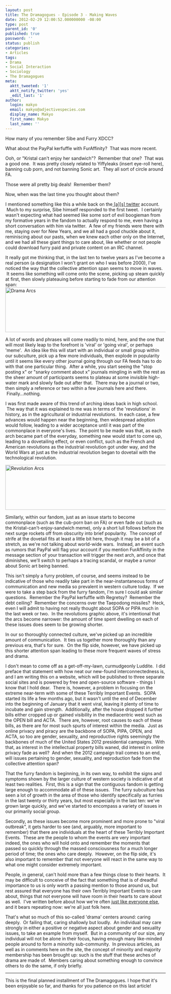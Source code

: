 ```yaml
---
layout: post
title: The Dramagogues - Episode 3 - Making Waves
date: 2012-02-29 12:00:52.000000000 -08:00
type: post
parent_id: '0'
published: true
password: ''
status: publish
categories:
- Articles
tags:
- Drama
- Social Interaction
- Sociology
- The Dramagogues
meta:
  aktt_tweeted: '1'
  aktt_notify_twitter: 'yes'
  _edit_last: '1'
author:
  login: makyo
  email: makyo@adjectivespecies.com
  display_name: Makyo
  first_name: Makyo
  last_name: ''
---
```

<p>How many of you remember Sibe and Furry XDCC?</p>
<p>What about the PayPal kerfuffle with FurAffinity?  That was more recent.</p>
<p>Ooh, or "Kristal can't enjoy her sandwich"?  Remember that one?  That was a good one.  It was pretty closely related to Yiffyleaks (insert eye-roll here), banning cub porn, and not banning Sonic art.  They all sort of circle around FA.</p>
<p>Those were all pretty big deals!  Remember them?</p>
<p>Now, when was the last time you thought about them?</p>
<!--more-->
<p>I mentioned something like this a while back on the<a href="http://twitter.com/adjspecies" target="_blank"> [a][s] twitter</a> account.  Much to my surprise, Sibe himself responded to the first tweet.  I certainly wasn't expecting what had seemed like some sort of evil boogieman from my formative years in the fandom to actually respond to me, even having a short conversation with him via twitter.  A few of my friends were there with me, staying over for New Years, and we all had a good chuckle about it, reminiscing about our pasts, when we knew each other only on the Internet, and we had all these giant things to care about, like whether or not people could download furry paid and private content on an IRC channel.</p>
<p>It really got me thinking that, in the last ten to twelve years as I've become a real person (a designation I won't grant on who I was before 2000), I've noticed the way that the collective attention span seems to move in waves.  It seems like something will come onto the scene, picking up steam quickly at first, then slowly plateauing before starting to fade from our attention span: <a href="http://www.adjectivespecies.com/wp-content/uploads/2012/02/drama-arcs.png"><img class="alignnone size-full wp-image-473" title="Drama Arcs" src="{{ site.baseurl }}/assets/drama-arcs.png" width="695" height="141" /></a></p>
<p>A lot of words and phrases will come readily to mind, here, and the one that will most likely leap to the forefront is 'viral' or 'going viral', or perhaps 'meme'.  An idea like this will start with an individual or small group within our subculture, pick up a few more individuals, then explode in popularity until it seems like every other journal going through our FA feeds has to do with that one particular thing.  After a while, you start seeing the "stop posting x" or "snarky comment about x" journals mingling in with the rest as the sheer amount of participants seems to plateau at some invisible high-water mark and slowly fade out after that.  There may be a journal or two, then simply a reference or two within a few journals here and there.  Finally...nothing.</p>
<p>I was first made aware of this trend of arching ideas back in high school.  The way that it was explained to me was in terms of the 'revolutions' in history, as in the agricultural or industrial revolutions.  In each case, a few advances would happen near the beginning, then widespread adoption would follow, leading to a wider acceptance until it was part of the commonplace in everyone's lives.  The point to be made was that, as each arch became part of the everyday, something new would start to come up, leading to a dovetailing effect, or even conflict, such as the French and American revolutions as the industrial revolution got under way, and the World Wars at just as the industrial revolution began to dovetail with the technological revolution.</p>
<p><a href="http://www.adjectivespecies.com/wp-content/uploads/2012/02/revolution-arcs.png"><img class="alignnone size-full wp-image-474" title="Revolution Arcs" src="{{ site.baseurl }}/assets/revolution-arcs.png" width="695" height="141" /></a></p>
<p>Similarly, within our fandom, just as an issue starts to become commonplace (such as the cub-porn ban on FA) or even fade out (such as the Kristal-can't-enjoy-sandwich meme), only a short lull follows before the next surge rockets off from obscurity into brief popularity.  The concept of strife at the dovetail fits at least a little bit here, though it may be a bit of a stretch, as we're not talking about world-wide wars.  Instead, an event such as rumors that PayPal will flag your account if you mention FurAffinity in the message section of your transaction will trigger the next arch, and once that diminishes, we'll switch to perhaps a tracing scandal, or maybe a rumor about Sonic art being banned.</p>
<p>This isn't simply a furry problem, of course, and seems instead to be indicative of those who readily take part in the near-instantaneous forms of communication and new media so prevalent in western culture today.  If we were to take a step back from the furry fandom, I'm sure I could ask similar questions.  Remember the PayPal kerfuffle with Regretsy?  Remember the debt ceiling?  Remember the concerns over the Taepodong missiles?  Heck, even I will admit to having not really thought about SOPA or PIPA much in the last week or two.  In the revolutions graphic above, it's intentional that the arcs become narrower: the amount of time spent dwelling on each of these issues does seem to be growing shorter.</p>
<p>In our so thoroughly connected culture, we've picked up an incredible amount of communication.  It ties us together more thoroughly than any previous era, that's for sure.  On the flip side, however, we have picked up this shorter attention span leading to these more frequent waves of stress and drama.</p>
<p>I don't mean to come off as a get-off-my-lawn, curmudgeonly Luddite.  I did preface that statement with how neat our new-found interconnectedness is, and I am writing this on a website, which will be published to three separate social sites and is powered by free and open-source software - things I know that I hold dear.  There is, however, a problem in focusing on the extreme near-term with some of these Terribly Important Events.  SOPA started its life a few months ago, but it wasn't until the end of December into the beginning of January that it went viral, leaving it plenty of time to incubate and gain strength.  Additionally, after the house dropped it further bills either cropped up or gained visibility in the mediacentric west such as the OPEN bill and ACTA.  There are, however, root causes to each of these bills, as there are for most such spurts of interest within the media.  Just as online privacy and piracy are the backbone of SOPA, PIPA, OPEN, and ACTA, so too are gender, sexuality, and reproductive rights seemingly the backbones of much of the United States 2012 presidential campaigns.  With that, as interest in the intellectual property bills waned, did interest in online privacy fade as well?  And when the 2012 campaign trail comes to an end, will issues pertaining to gender, sexuality, and reproduction fade from the collective attention span?</p>
<p>That the furry fandom is beginning, in its own way, to exhibit the signs and symptoms shown by the larger culture of western society is indicative of at least two realities.  First, this is a sign that the contiguous fandom is getting large enough to accommodate all of these issues.  The furry subculture has seen a lot of growth in the area of those who identify specifically as furries in the last twenty or thirty years, but most especially in the last ten: we've grown large quickly, and we've started to encompass a variety of issues in our primarily social group.</p>
<p>Secondly, as these issues become more prominent and more prone to "viral outbreak", it gets harder to see (and, arguably, more important to remember) that there are individuals at the heart of these Terribly Important Events.  These are the people to whom the events are very important indeed, the ones who will hold onto and remember the moments that passed so quickly through the massed consciousness for a much longer period of time; the ones who care deeply.  However, on the flip side, it's also important to remember that not everyone will react in the same way to what one might consider extremely important.</p>
<p>People, in general, can't hold more than a few things close to their hearts.  It may be difficult to conceive of the fact that something that is of dreadful importance to us is only worth a passing mention to those around us, but rest assured that everyone has their own Terribly Important Events to care about, things that not everyone will have room in their hearts to care about as well.  I've written before about how we're often <a title="Makyo’s Intro Post: Just Like the Rest" href="http://www.adjectivespecies.com/2011/11/02/makyos-intro-post-just-like-the-rest/">just like everyone else</a>, and it bears repeating now: we're all just folk here.</p>
<p>That's what so much of this so-called 'drama' centers around: caring deeply.  Or failing that, caring shallowly but loudly.  An individual may care strongly in either a positive or negative aspect about gender and sexuality issues, to take an example from myself.  But in a community of our size, any individual will not be alone in their focus, having enough many like-minded people around to form a minority sub-community.  In previous articles, as well as in comments here on the site, the concept of minority and majority membership has been brought up: such is the stuff that these arches of drama are made of.  Members caring about something enough to convince others to do the same, if only briefly.</p>
<hr />
<p>This is the final planned installment of The Dramagogues.  I hope that it's been enjoyable so far, and thanks for you patience on this last article!</p>



